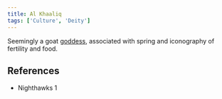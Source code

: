 ```yaml
---
title: Al Khaaliq
tags: ['Culture', 'Deity']
---
```

Seemingly a goat [goddess](wiki/gods.md), associated with spring and iconography of fertility and food.

## References
- Nighthawks 1
